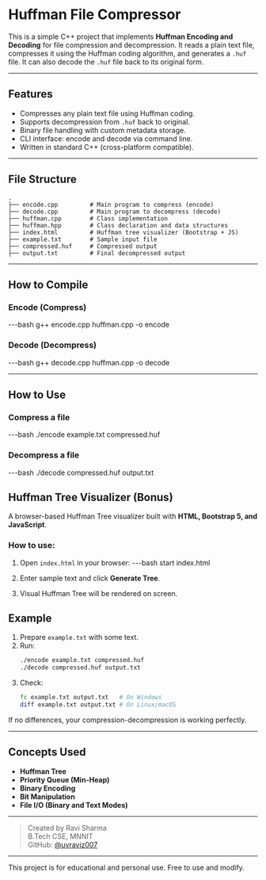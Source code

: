 
# Huffman File Compressor

This is a simple C++ project that implements **Huffman Encoding and Decoding** for file compression and decompression. It reads a plain text file, compresses it using the Huffman coding algorithm, and generates a `.huf` file. It can also decode the `.huf` file back to its original form.

---

##  Features

-  Compresses any plain text file using Huffman coding.
-  Supports decompression from `.huf` back to original.
-  Binary file handling with custom metadata storage.
-  CLI interface: encode and decode via command line.
-  Written in standard C++ (cross-platform compatible).

---

##  File Structure

```
.
├── encode.cpp         # Main program to compress (encode)
├── decode.cpp         # Main program to decompress (decode)
├── huffman.cpp        # Class implementation
├── huffman.hpp        # Class declaration and data structures
├── index.html         # Huffman tree visualizer (Bootstrap + JS)
├── example.txt        # Sample input file
├── compressed.huf     # Compressed output
├── output.txt         # Final decompressed output
```

---

##  How to Compile

###  Encode (Compress)
---bash
g++ encode.cpp huffman.cpp -o encode


###  Decode (Decompress)
---bash
g++ decode.cpp huffman.cpp -o decode


---

##  How to Use

###  Compress a file
---bash
./encode example.txt compressed.huf


###  Decompress a file
---bash
./decode compressed.huf output.txt

##  Huffman Tree Visualizer (Bonus)

A browser-based Huffman Tree visualizer built with **HTML, Bootstrap 5, and JavaScript**.

###  How to use:
1. Open `index.html` in your browser:
   ---bash
   start index.html
   
2. Enter sample text and click **Generate Tree**.
3. Visual Huffman Tree will be rendered on screen.


##  Example

1. Prepare `example.txt` with some text.
2. Run:
   ```bash
   ./encode example.txt compressed.huf
   ./decode compressed.huf output.txt
   ```
3. Check:
   ```bash
   fc example.txt output.txt   # On Windows
   diff example.txt output.txt # On Linux/macOS
   ```

If no differences, your compression-decompression is working perfectly.

---

##  Concepts Used

- **Huffman Tree**
- **Priority Queue (Min-Heap)**
- **Binary Encoding**
- **Bit Manipulation**
- **File I/O (Binary and Text Modes)**

---



> Created by Ravi Sharma  
> B.Tech CSE, MNNIT  
> GitHub: [@uvraviz007](https://github.com/uvraviz007)

---



This project is for educational and personal use. Free to use and modify.
